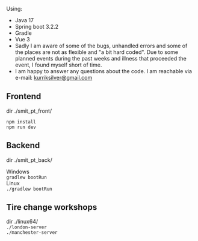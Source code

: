 Using:
* Java 17
* Spring boot 3.2.2
* Gradle
* Vue 3
* Sadly I am aware of some of the bugs, unhandled errors and some of the places are not as flexible and "a bit hard coded". Due to some planned events during the past weeks and illness that proceeded the event, I found myself short of time.
* I am happy to answer any questions about the code. I am reachable via e-mail: kurriksilver@gmail.com

## Frontend

dir ./smit_pt_front/

``npm install`` <br>
``npm run dev``

## Backend

dir ./smit_pt_back/

Windows<br>
``gradlew bootRun``<br>
Linux<br>
``./gradlew bootRun``<br>

## Tire change workshops
dir ./linux64/<br>
``./london-server``<br>
``./manchester-server``<br>